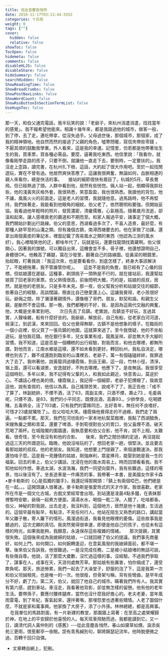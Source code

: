 ```yaml
---
title: 從此音塵各悄然
date: 2018-11-17T03:13:44.555Z
categories: 十日痰
weight: 0
tags: [""]
cover:
  hidden: false
  relative: false
showToc: false
TocOpen: false
hidemeta: false
comments: false
disableHLJS: false
disableShare: false
hideSummary: false
searchHidden: false
ShowReadingTime: false
ShowBreadCrumbs: false
ShowPostNavLinks: false
ShowWordCount: false
ShowRssButtonInSectionTermList: false
UseHugoToc: false
---
```


那一天，和伯父通完電話，我半玩笑的說：「老爺子，來杭州消遣消遣，找找當年的感覺」。我不報希望他能來。相識十幾年來，都是我路過他的城市，做客一般，到了停，去了走，連吃帶拿，從沒失過手。父母過世後，那個城市，那個家，成了我的精神領地。他自然而然的接過了父親的角色，噓寒問暖，寫信夾帶些零錢 ，不厭其煩的鼓勵我學業。外人看來，這是我的幸運。記憶里，仿若都是他帶著怯生生的我，買車票，買各種必需品，要麼，逼著我吃東西。他信里說：「我看你，就像看剛學走路的孩子，只要不倒，就讓他一直走下去，要倒時，一定要扶的」。我沒走上歪路，讀完書，在杭州扎下根，這話，大約起了很大作用吧。至於一起找閒遊玩，實在不曾有過。他居然爽快答應了。這讓我很興奮，無論如何，血脈相連的親人來看你，總是快活的事。
    接站的細節很快有眉目了。杭城的5月，草長鶯飛。但已經熱過了頭。人群中看到他，居然有些恍惚。倆人站一起，倒顯得我胖壯些，他的淺黃夾灰格外套，我很熟悉，笑意盈盈，我也很熟悉。我搶他的背包，他不讓，風風火火的前面走。這是老人的習慣，我就隨他意。過馬路時，他不再堅持，我們挨著走，我能看到他眼角的細紋。伯父老了。依然聰明和要強，但開始妥協。我看過他年輕時的照片，發質濃密，清癯儒雅，心氣極高。隨著歲月流逝，卻溫和起來。讓人感嘆衰老的霸道和不期而至。和家人報過平安，諸事定了個大概，我們開始計劃出行路線。伯父的意思，西湖看過多次了，不喜人造景，最好麼，有那種人跡罕至的山溝之類。但有幾個古鎮，南潯西塘要去的。他在家做了功課。還拿出兩個黃皮的筆記本，裡面記載了周易風水之類的東西（他認為江浙的風水好）。我心裡暗笑他的迂，都啥年代了，玩就是玩，還要找龍頭找寶藏啊。伯父很開心，因著我的旗號，可以獨自出來，這機會並不多，骨子裡，他還想證明自己，身體很OK。他輓高了褲腿，窩在沙發里，翻著自己的路線圖。從鼻梁的眼鏡里，抬起眼，盯著我說：「我這次來，也是要看看你，到底怎樣了，終身大事該解決了。不能總拖著，我不管誰管你呢」。
    這並不是我的負擔，我已經有了心儀的目標。但姑娘還在遲疑。這種事，剃頭挑子一頭熱是不行的。就在接站前，我還幫姑娘買了回老家的車票。伯父熱情很高，前後問明大概，巧的是，姑娘的叔叔，居然，就是他的老朋友。只是多年未見。那一夜，伯父幫我分析和姑娘交往的細節，依著自己的經驗，高談闊論，簡直比自己戀愛還上心。這讓我覺得，老小孩很好玩。爺倆之間，除了瀰漫著親情外，還像極了哥們，朋友，默契和諧。和親生父親，是斷然不會這樣。那一晚，我們都睡的不好，我，是因為這兩代交融的興奮，他，大概是坐車累到吧。
    次日先去了烏鎮。老實說，烏鎮並不好玩，言過其實，人聲噪雜，船有什麼好坐的。我爺爺，解放前，自己有船，從老家白河河道，經漢江，到武漢，來來回回。伯父也覺得無聊，古鎮不是他想象的樣子。在臨街的一個小店裡，伯父買了一張烏鎮的地圖，這就算來過了。至今我懷疑，他的不坐船遊玩，是怕我花錢。他在銀行多年，兒女事業有成，龍鳳呈祥。卻並無大手大腳的習慣。我不知道，這是否是一個糟糕的出行經驗，對我而言，和他去哪裡，都無所謂。對他而言，江南水鄉是這樣，還不如未看到更好。轉回杭州，我私自決定，哪裡也別去了，難不成還跑到臨安的山溝裡去，老爺子，萬一有個磕磕絆絆，我罪過大了去了。我哄著他，說黃龍洞過棲霞嶺，到岳王廟，這一段，竹林小徑，清淨，嶺上面，還可以看湖景，安逸就好，不拘去哪裡。他應下了。是夜無話。我很享受這個時刻，多年以來，我不記得有父輩的人，和我如此親近，快意青山，莫逆於心。不講話心裡也美的很。棲霞嶺上，我記得一個細節，老爺子犯煙癮了，我故意逗他，說有查崗的，他信以為真。自己搖頭苦笑，說戒不了了。我正告他：「戒不了算了，林副統帥，不煙不酒，活了63，周副主席，只酒不煙，壽止73.，毛委員呢，只煙不酒，是83，我們的小平同志，既煙且酒，高壽93.。少帥學良，吃喝嫖賭，五毒俱全，活了103歲，只有我們的雷鋒同志，五好青年，無任何不良嗜好，可惜才23歲就犧牲了」。伯父哈哈大笑。棲霞嶺他覺得走的不過癮，我們走了兩遍。一點都不累。那天，我們在河坊街的一家本地杭幫菜館裡，我點了西湖醋魚，宋嫂魚羹之類和青菜，還要了啤酒，手剝筍很對伯父的胃口，伯父喜煙不酒，破天荒喝了兩杯。在城隍閣的圍牆邊，我執意要和伯父合影，他不肯，說不上相，太難看。很奇怪，至今我沒有和他的合影。
    後來，我們之間彷彿約定過，再沒提起過這三天的所謂遊玩。臨晚，他說沒啥玩的了，想回老家一趟，很堅決。並且要去看那姑娘的叔叔。他的老朋友。我知道，他想要上門提親了，來個速戰速決。那我還怕啥子麼。這是我一見鍾情的姑娘，剛強麻利，眾星捧月，能娶到她是我一生的福氣。回去的車上，伯父少講話，沈浸在他的風水周易上。時而回頭看看我。我不知他如何作想。車過太湖，水波浩瀚，我們一同望向窗外，我有些難過，這樣的場景，怕以後沒有了。坐長途車是一件痛苦的事，我帶著一本書，是美國女作家卡森•麥卡勒斯的《心是孤獨的獵手》，我還記得那開頭：「鎮上有兩個啞巴，他們總是在一起。。。這開頭讓人很著迷。麥卡勒斯是張愛玲式的天才作家。我很喜歡。老家所在市是一個文化古城，古戲文里經常會出現。到站還是凌晨4點多鐘，在表妹那裡暫時安歇，爺倆一起煮方便面，湯湯水水，喝個一乾二淨。人餓了，吃啥都香。伯父，神秘的對我說，出去走走，我沒料到，這個地方，居然是他十幾歲，生活過的。這個早晨有點早，有點涼，不見任何行人。他站在陌生又熟悉的路口，講起當年父離子散，寄人籬下的情形。風漫過街道，我看見他眼裡的憂傷。這些故事我是聽過的，這次尤顯的真切。我突然覺得很幸運，即便是他自己的孩子，也從未有這樣的時光，如果我能夠，我願意，永遠保存這些複雜的情緒。
    那次提親，其實很失敗。這個後來成為我媳婦的姑娘，一口就回絕了伯父的提議。我們事先商量好，如何上門，如何開口，如何婉轉逢迎，在意氣風發的我媳婦面前，都不堪一擊。後來伯父告訴我，他很難過，一是沒完成任務，二是被小姑娘堵的無話可說，有些傷自尊。他說，活了那麼大歲數，沒忙過這樣的事。沒經驗。不過我們爭取了，謀事在人，成事在天，天涯何處無芳草。那姑娘有些厲害，怕你倆成了，還受欺負呢。那天，旅途勞累，我們一起去了大澡堂子，舒服的泡了下，這是我第一次和伯父坦誠相見，也是唯一的一次。他很瘦，但骨架勻稱，背有些彎曲，是早年成分不好，虧了力。第二天，伯父，就回了他自己的城市。瞞著我們所有人。我其實有第六感，趕到車站，車沒走，我看著他背影，卻並無怎樣的留戀。他有他的老年生活。要帶孫子，要應付腰疼腿疼，當然也沒什麼我好擔心的。老夫老妻，當年風雨雷電，到了年紀，客氣起來，還拌著嘴，那埋怨里也透著些矯情。人老了圖個什麼，不就是家和萬事興。他家換了大房子，添了小外孫。林林總總，都是高興事。
    在我單位的馬路對面，有一片新建的教堂，那圍牆上寫著：在至高之處榮耀歸於神，在地上的平安歸於他喜悅的人。每天班車飛馳而過，我都能讀到它。又一日，讀清代詞人黃仲則的《感舊》---從此音塵各悄然，春山如黛草如煙。淚添吳苑三更雨，恨惹郵亭一夜眠。詎有青馬緘別句，聊將錦瑟記流年。他時脫便微之過，百轉千回只自憐。

* 文章轉自網上，犯刪。



